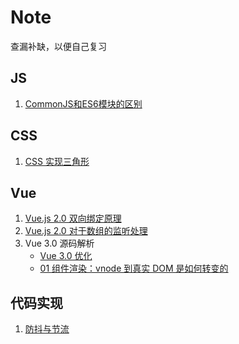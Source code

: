 # Note
查漏补缺，以便自己复习

## JS
1. [CommonJS和ES6模块的区别](https://github.com/LinDaiDai/niubility-coding-js/blob/master/JavaScript/ES6+/%E4%B8%80%E7%AF%87%E4%B8%8D%E6%98%AF%E6%A0%87%E9%A2%98%E5%85%9A%E7%9A%84CommonJS%E5%92%8CES6%E6%A8%A1%E5%9D%97%E8%A7%84%E8%8C%83%E8%AE%B2%E8%A7%A3.md)
## CSS
1. [CSS 实现三角形](https://github.com/MaMaFish/Interview-Question/issues/1)

## Vue
1. [Vue.js 2.0 双向绑定原理](https://segmentfault.com/a/1190000006599500#comment-area)
2. [Vue.js 2.0 对于数组的监听处理](https://www.cnblogs.com/ming1025/p/13082822.html)
3. Vue 3.0 源码解析
   - [Vue 3.0 优化](https://github.com/MaMaFish/Note/issues/38)
   - [01 组件渲染：vnode 到真实 DOM 是如何转变的](https://github.com/MaMaFish/Note/issues/39)
   
## 代码实现
1. [防抖与节流](https://github.com/MaMaFish/Note/issues/27)
